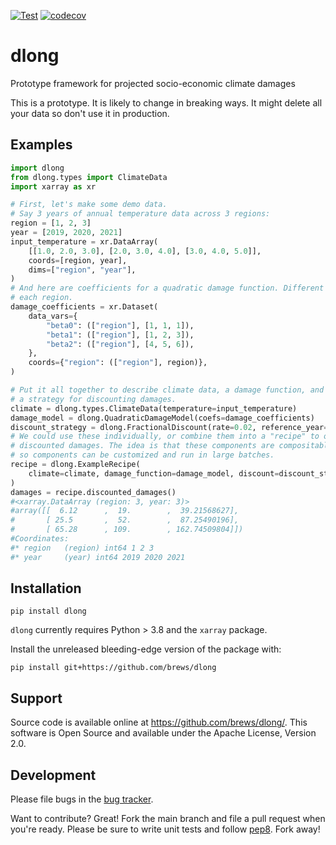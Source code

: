 [![Test](https://github.com/brews/dlong/actions/workflows/pythonpackage.yml/badge.svg)](https://github.com/brews/dlong/actions/workflows/pythonpackage.yml)
[![codecov](https://codecov.io/gh/brews/dlong/branch/main/graph/badge.svg?token=NZI5NI6RSH)](https://codecov.io/gh/brews/dlong)

# dlong
Prototype framework for projected socio-economic climate damages

This is a prototype. It is likely to change in breaking ways. It might delete all your data so don't use it in production.

## Examples
```python
import dlong
from dlong.types import ClimateData
import xarray as xr

# First, let's make some demo data.
# Say 3 years of annual temperature data across 3 regions:
region = [1, 2, 3]
year = [2019, 2020, 2021]
input_temperature = xr.DataArray(
    [[1.0, 2.0, 3.0], [2.0, 3.0, 4.0], [3.0, 4.0, 5.0]],
    coords=[region, year],
    dims=["region", "year"],
)
# And here are coefficients for a quadratic damage function. Different for 
# each region.
damage_coefficients = xr.Dataset(
    data_vars={
        "beta0": (["region"], [1, 1, 1]),
        "beta1": (["region"], [1, 2, 3]),
        "beta2": (["region"], [4, 5, 6]),
    },
    coords={"region": (["region"], region)},
)

# Put it all together to describe climate data, a damage function, and
# a strategy for discounting damages.
climate = dlong.types.ClimateData(temperature=input_temperature)
damage_model = dlong.QuadraticDamageModel(coefs=damage_coefficients)
discount_strategy = dlong.FractionalDiscount(rate=0.02, reference_year=2020)
# We could use these individually, or combine them into a "recipe" to output 
# discounted damages. The idea is that these components are compositable
# so components can be customized and run in large batches.
recipe = dlong.ExampleRecipe(
    climate=climate, damage_function=damage_model, discount=discount_strategy
)
damages = recipe.discounted_damages()
#<xarray.DataArray (region: 3, year: 3)>
#array([[  6.12      ,  19.        ,  39.21568627],
#       [ 25.5       ,  52.        ,  87.25490196],
#       [ 65.28      , 109.        , 162.74509804]])
#Coordinates:
#* region   (region) int64 1 2 3
#* year     (year) int64 2019 2020 2021
```

## Installation
```shell
pip install dlong
```

`dlong` currently requires Python > 3.8 and the `xarray` package.

Install the unreleased bleeding-edge version of the package with:
```shell
pip install git+https://github.com/brews/dlong
```

## Support
Source code is available online at https://github.com/brews/dlong/. This software is Open Source and available under the Apache License, Version 2.0.

## Development

Please file bugs in the [bug tracker](https://github.com/brews/dlong/issues).

Want to contribute? Great! Fork the main branch and file a pull request when you're ready. Please be sure to write unit tests and follow [pep8](https://www.python.org/dev/peps/pep-0008/). Fork away!
